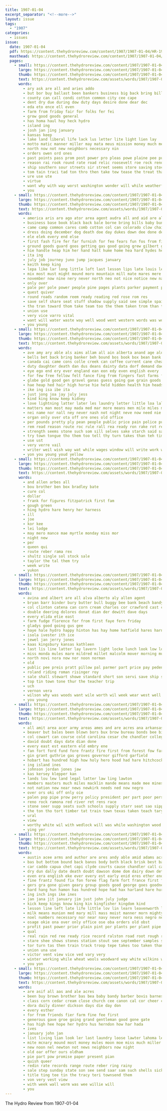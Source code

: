 ```yaml
---
title: 1907-01-04
excerpt_separator: "<!--more-->"
layout: issue
tags:
  - "1907"
categories:
  - issues
issue:
  date: 1907-01-04
  pdf: https://content.thehydroreview.com/content/1907/1907-01-04/HR-1907-01-04.pdf
  masthead: https://content.thehydroreview.com/content/1907/1907-01-04/masthead/HR-1907-01-04.jpg
  pages:
    - small: https://content.thehydroreview.com/content/1907/1907-01-04/small/HR-1907-01-04-01.jpg
      large: https://content.thehydroreview.com/content/1907/1907-01-04/large/HR-1907-01-04-01.jpg
      thumb: https://content.thehydroreview.com/content/1907/1907-01-04/thumbnails/HR-1907-01-04-01.jpg
      text: https://content.thehydroreview.com/assets/words/1907/1907-01-04/HR-1907-01-04-01.txt
      words:
        - ary ask are all and aries addo
        - but bor buy ballast been bankers business big back bring billings
        - county can call condi cotton common city cee cape
        - dent dry due during dow duty days desire done dear dec
        - eda eto ence ell even
        - farm from friday fair for folks fer fei
        - grow good goods general
        - has homa haul hoy heck hydro
        - island ing
        - josh jan jing january
        - kansas keep
        - lake land liberal life lack lus letter lite light lien lay
        - motto matic manner miller may mata meus mission money much means main might mail
        - north now not new neighbors necessary nin
        - orders owen ord ones
        - past points pass prom post power pro pleas powe plaine pee pure present president pers per pot proper
        - reason rai rook round rate road relic roosevelt roe rock render
        - ship southern sour streets sir street seems store saving stock see sell states sagen seem such sale show state shipper
        - tom tain traci tad ton thro then take tew tease the treat tha trip tort
        - ure use ute
        - virtue
        - want why with way worst washington wonder will while weatherford wate
        - you
    - small: https://content.thehydroreview.com/content/1907/1907-01-04/small/HR-1907-01-04-02.jpg
      large: https://content.thehydroreview.com/content/1907/1907-01-04/large/HR-1907-01-04-02.jpg
      thumb: https://content.thehydroreview.com/content/1907/1907-01-04/thumbnails/HR-1907-01-04-02.jpg
      text: https://content.thehydroreview.com/assets/words/1907/1907-01-04/HR-1907-01-04-02.txt
      words:
        - america aris aro ago ator area agent audra all and aid are alt
        - business base book black back bale borne bring bills baby bun breath boll bent bolt birth bitter boys been both blue bis beat bales but battle
        - came camp common cares comb cotton col can colorado clow chai comes creek cheap care child chi come cause
        - dress doing december dog death doe day dukes down dee done debs
        - ele elek every end else
        - first fash fire fer far furnish for feo fears fun fos from figures force few fate fara fortune face foot fain furth found frame fingers fresh fear fare friend forget funny flank fine
        - ground goods guard goos getting gas good going grew gilbert gentle goes grape gum gather
        - hie handle heap him her hand halt hume home hea hard hydes health homes hands hope hour has hoe hes had heads
        - ita ing
        - july job journey juno jump jacques january
        - keith keep king
        - lepa like lar long little loft last lesson lips late louis leven lett lightning lime loss left lady lence light laughter learn lin
        - mix most must might mound moro mountain mill mate mares mere master mccasland march mans money men made memory mines mich miles mers man many mount mighty more
        - november now nine nery never north neo not nice notice new names near
        - only over
        - pale per pole power people pine pages plants parker payment pines present poor pald patient penn pay place peoples pound pow pass powers post
        - quest quiver
        - round roads random reem ready reading red rose rom res
        - save self share seat stuff shadow supply said see simple spain stand shall stalk seems stiff south sick seale seed story still struck seven seem side storm soon street spring speak sir sions short such state safe sample strug sum saw
        - tho tran toward thom take team too the them taken trom than train tuck try trust tell times thad tay
        - union use
        - very vice varro vital
        - want will water waste way well wood went western words was woll weak worst worth why white with woollen wear wal while west wrinkle weeding
        - you young
    - small: https://content.thehydroreview.com/content/1907/1907-01-04/small/HR-1907-01-04-03.jpg
      large: https://content.thehydroreview.com/content/1907/1907-01-04/large/HR-1907-01-04-03.jpg
      thumb: https://content.thehydroreview.com/content/1907/1907-01-04/thumbnails/HR-1907-01-04-03.jpg
      text: https://content.thehydroreview.com/assets/words/1907/1907-01-04/HR-1907-01-04-03.txt
      words:
        - ave amy ary able als aims allam all ain alberta anand age alo athey africa and agra arp allo are aki
        - bells bet back bring banker beh bound bos book box bean bank bele been but body big battle bay bette buffalo better binder brought blood bach best began
        - canada cai came cons colle creek can coffee current cane cheap course come comfort coup counts coast cana credit crute character camp cure cause courts cough
        - duty daughter death dan dus deans dainty data dorf demand dae degree down dose dewan
        - eye ego end ery ever england ean eon edy even english every
        - for few free fellow felt fance fing from fingers fast farms former friend french furst fowers full france friends field
        - globe gold good gen gravel ganas guess going gue grain goods ger gotta getting gray given ground gat general governor german givan
        - hae heap hed hair high horse hie held hidden health him heads hundred has her hunts had home heart how hands
        - ike ing isa ibe ita
        - just jong joa jay july jess
        - kind king know keep kidney
        - love lightning latter later les laundry letter little loa lal last lees lot land look long loss like lewis likely litle lad lean
        - matters man most may mada med mar more means men mile miles matter made milburn much mich marche many mcmullan mine mann master memory maker
        - nei name nor nall ney never nash not night neve now need nie neighbors new nutty near
        - organ only over ota off ore ones old office
        - per pounds pretty ply pean people public price pain police pure present pill paz portugal press part pee pay peach pal point past pile pot
        - rem read reason route roc rule rall rea ready ron rake rot ren road
        - strength seems stone such som sill selves sake starch said say still season sale standard simple somo sim starts speaks song ship spanish small spells station sir sas schoo see sall single sum shall seen soon she six sida side safe seas steg solid
        - try town tongue tho them too tell thy turn takes than teh times then tres the tryon tol thad tier tor take tink thi tom
        - use ust
        - very verre vail
        - writer weil wish way wat while wages window will write work wes west wide wan wear word was wise well why with wader week won want weer willing world wall watch watts worst
        - yon you young youd yellow
    - small: https://content.thehydroreview.com/content/1907/1907-01-04/small/HR-1907-01-04-04.jpg
      large: https://content.thehydroreview.com/content/1907/1907-01-04/large/HR-1907-01-04-04.jpg
      thumb: https://content.thehydroreview.com/content/1907/1907-01-04/thumbnails/HR-1907-01-04-04.jpg
      text: https://content.thehydroreview.com/assets/words/1907/1907-01-04/HR-1907-01-04-04.txt
      words:
        - and allen arbes all
        - bou brother ben box bradley bate
        - cure col
        - dollar
        - frank for figures fitzpatrick first fam
        - gough green
        - hing hydro hare henry her harness
        - ill
        - joe
        - kor kee
        - lei lodge
        - may mero mance mae myrtle monday miss mor
        - night new
        - per
        - queen qui
        - route reber rama rex
        - shultz single sol stock sale
        - taylor the tal them try
        - week write
        - yukon
    - small: https://content.thehydroreview.com/content/1907/1907-01-04/small/HR-1907-01-04-05.jpg
      large: https://content.thehydroreview.com/content/1907/1907-01-04/large/HR-1907-01-04-05.jpg
      thumb: https://content.thehydroreview.com/content/1907/1907-01-04/thumbnails/HR-1907-01-04-05.jpg
      text: https://content.thehydroreview.com/assets/words/1907/1907-01-04/HR-1907-01-04-05.txt
      words:
        - avina and albert are all alva alberto aly allen agent
        - bryan barr binder bury butter bull buggy bee bank beach bandy bal broom back bonebrake
        - col clinton catena can corn cream charles cor crawford cast clara candie cash church cotton confidential
        - double deering dolores donat dian der dewitt dave days
        - every elida etie east
        - farm fudge florence for from first faye fern friday
        - gladys good going gus gee
        - haye hale hydro happy hinton has hay home hatfield hares harness hosey hester hae harrow harry hoar head
        - isola ivester ith ice
        - jewel jan jerry jones
        - kaas kingsbury kansas kathleen
        - last lis line latter lay lavern light locke lunch look low looker
        - miss monda mules mare mildred millet malcolm mover morning mule mary made myers mach miles
        - north novi nora now nor noon norman
        - old
        - public pee preis pratt pillow pal parmer part price pay peden pack pastor present
        - roland riding roman risinger roy
        - sale shall stewart showe standard short son servi save ship sunday seed stoler soc spring susie service see sell sands spike sch sat school sun smith saturday seco sheets sae street seen sock
        - top tin town tone thur the teacher trip
        - uch
        - vernon vera
        - wilson why was woods want wile worth wil week wear west well with will wate weather
        - you young
    - small: https://content.thehydroreview.com/content/1907/1907-01-04/small/HR-1907-01-04-06.jpg
      large: https://content.thehydroreview.com/content/1907/1907-01-04/large/HR-1907-01-04-06.jpg
      thumb: https://content.thehydroreview.com/content/1907/1907-01-04/thumbnails/HR-1907-01-04-06.jpg
      text: https://content.thehydroreview.com/assets/words/1907/1907-01-04/HR-1907-01-04-06.txt
      words:
        - all amit area acer army areas ames and are acres ana arkansas
        - beaver but bales been blown bors bux brow bureau bonds bee bil burst
        - col cowart can course cold carolina cesar che chandler college car congress crown char clarke clifford creek cotton county chan chase
        - david doubt days date dian done
        - every east est eastern eld embry ene
        - fan fort ford fund fore frantz fire first from forest fow farm for furnish friday
        - gin grant guthrie gas groves governor gifford garfield
        - hobart has hundred high how holy hero hood had hare hitchcock her halt hands held homa hax
        - ing island ines
        - johnson jordan jones jaw
        - kas kersey klepper kan
        - lands lou lew land legal latter law ling lawton
        - members masters much miles macklin mande means made mee mines mand men matter more
        - not nation new near news newkirk needs ned now negro
        - over ors oki off only oie
        - palen pop pipe prow perry policy president per part poor persi
        - reno rock ramona red river ret rens race
        - stone seer supp seats such schools supply starr seat sao sipp show shall stand state session study service soon see shawnee second sly
        - the ton tho tort timber tat train town texas taken teach tary them take tee trom tana than tress
        - ural
        - view
        - worthy white wil with wedlock will was while washington wood wort
        - ying yer
    - small: https://content.thehydroreview.com/content/1907/1907-01-04/small/HR-1907-01-04-07.jpg
      large: https://content.thehydroreview.com/content/1907/1907-01-04/large/HR-1907-01-04-07.jpg
      thumb: https://content.thehydroreview.com/content/1907/1907-01-04/thumbnails/HR-1907-01-04-07.jpg
      text: https://content.thehydroreview.com/assets/words/1907/1907-01-04/HR-1907-01-04-07.txt
      words:
        - austin acee arms and author are ares andy able amid adams acre aro aide adore arth all ach alias army
        - bas but bottom bound back banos body both black brisk best baltimore bey bill boe bron bring been bet brain beets begun beaver began branch bina barren babcock big brings bliss bible
        - car caddo capua chet capi clyde courts cause chandler call cand cattle congress coon court certain clan city county coach cold clever can corner care came crea constant cora custer company con cha common cure corn comment cotta crown comfort cast change cover crowder clause
        - dry dun dally date death doubt dawson dome dom dairy down deter der day destiny dollar die does deputy deal doing duncan dodder danas dewey during dag dies dance done days
        - even era english eke ever every est early enid eres ether end elie ene ele ean engineer
        - fine frantz found fix fon foree flag farm fort france first fake fresh fay fields from few francisco for fer fand far force frederick freely friend ference fall farmer fons fear fewer fly forty frank fore full forts french free feast
        - gers gra gone given geary group goods good george goes goodness guide german ground grant grown gent guthrie governor general genesis
        - hard hang hun hamon has hundred hope had hax harland hare hurford hasty hence hie horse hainer holiness herd hand high how held her hole hea hamilton homa house hold haul hor hinton hee him
        - ing inch ings ike ines
        - jan jana jit january jim just john july judge
        - kick keep kings know king kin kingfisher kingdom kind
        - lesson line left late life little lov lin learn leavenworth lower look legal large lights love last lard law leech lett lines lan
        - milk means munion med mary mill mass moist manner morn mighty mom must man many mcintosh more marek meme much march mule most members mera mcalester mos mak made men mur murphy machin macklin may mile
        - noel numbers necessary nor near navy never nora ness negro neck nea names neat not nade nation nand now nall note new ned need
        - osage okie ona over only office ose oba orders old obst
        - profit past power prior plain pint por plants per plant pipe point place prime prosper pay plan peaches pancoast pork people points pare pat part poll paper pane pound prayer present
        - qual
        - real rain red ree ready rice record ralston road root rough ren reno rust roads room rico rus reason rest regular rear rod reo reader
        - stare shee shows stones station stout see september samples sheridan strength sense snyder saturday study south shock share sunday sen school self standing simple sion special seed space soe screen serge season santa stay square san straw sees stables slayden sand sun sum star samo sunshine such story sil seeds say spring shown seat sam stand soon strickland state selling shamel stock small stable still sugar scale sweet second speed
        - tor turn tas then train track troop tepe takes too taken than test tho teach town texas them tomei tell tee tes ton treat tinch trate the terra thick trust ted teats thi
        - union una use
        - victor vent view vice ved vary very
        - winter working while wheat wools woodward way white wilkins wires warning william war well wears want wan west wil washington work windy with wilt wise wonder will welk word was water wit wisdom works world
        - you yon
    - small: https://content.thehydroreview.com/content/1907/1907-01-04/small/HR-1907-01-04-08.jpg
      large: https://content.thehydroreview.com/content/1907/1907-01-04/large/HR-1907-01-04-08.jpg
      thumb: https://content.thehydroreview.com/content/1907/1907-01-04/thumbnails/HR-1907-01-04-08.jpg
      text: https://content.thehydroreview.com/assets/words/1907/1907-01-04/HR-1907-01-04-08.txt
      words:
        - are asif all aas and ale acres
        - been buy brown brother bas bea baby bandy barber bovis barnes badger but burke brad bill billy burcham baskins boss better bee
        - class corn cedar cream close church cee canon cal cor cheer cases
        - dora daily dinner dickson days die day don
        - every esther
        - for from friends fier farm fine fee first
        - generous gave groe going grand gentleman good gone gate
        - has high hee hope her hydro hus herndon how har hada
        - ives
        - january john jan
        - list living lian look ler last laundry loose lawter lahoma leader
        - mite mcnary mound most money mules moon moe miss much miller
        - new noon nel newton not news neighbors now night
        - old oar offer ours oldham
        - pie part pow promise paper present pian
        - quish queer
        - redin rate records range route reber ring rainy
        - sale step sunday state son see send saar sam such shells sick sun sees seen sung sales sas school second
        - title ting tee tin the tracy teri townsend them
        - von very vest view
        - with week wall worm was wee willie will
        - you
---
```


The Hydro Review from 1907-01-04

<!--more-->

